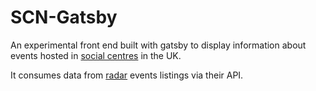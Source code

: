 # SCN-Gatsby

An experimental front end built with gatsby to display information about events hosted in [social centres](https://en.wikipedia.org/wiki/Self-managed_social_centres_in_the_United_Kingdom#UK_Social_Centre_Network) in the UK.

It consumes data from [radar](radar.squat.net) events listings via their API.
